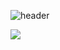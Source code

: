 ![header](https://capsule-render.vercel.app/api?type=waving&color=auto&height=300&section=header&text=JeonHaeseong&fontSize=90&animation=fadeIn&fontAlignY=38&desc=Welcome!&descAlignY=51&descAlign=62)

<img
  src="https://img.shields.io/badge/HTML5-E34F26?style=flat-square&logo=HTML5&logoColor=white"
/>

<!--
**JeonSeaStar/JeonSeaStar** is a ✨ _special_ ✨ repository because its `README.md` (this file) appears on your GitHub profile.

Here are some ideas to get you started:

- 🔭 I’m currently working on ...
- 🌱 I’m currently learning ...
- 👯 I’m looking to collaborate on ...
- 🤔 I’m looking for help with ...
- 💬 Ask me about ...
- 📫 How to reach me: ...
- 😄 Pronouns: ...
- ⚡ Fun fact: ...
-->
